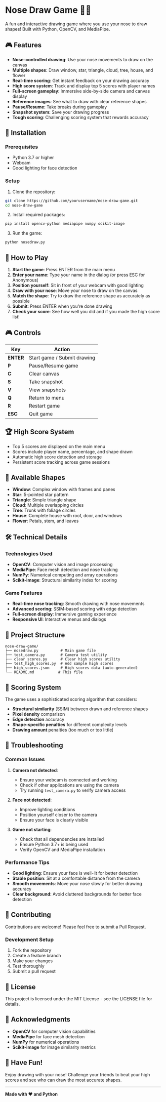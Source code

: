 # Nose Draw Game 🎨👃

A fun and interactive drawing game where you use your nose to draw shapes! Built with Python, OpenCV, and MediaPipe.

## 🎮 Features

- **Nose-controlled drawing**: Use your nose movements to draw on the canvas
- **Multiple shapes**: Draw window, star, triangle, cloud, tree, house, and flower
- **Real-time scoring**: Get instant feedback on your drawing accuracy
- **High score system**: Track and display top 5 scores with player names
- **Full-screen gameplay**: Immersive side-by-side camera and canvas display
- **Reference images**: See what to draw with clear reference shapes
- **Pause/Resume**: Take breaks during gameplay
- **Snapshot system**: Save your drawing progress
- **Tough scoring**: Challenging scoring system that rewards accuracy

## 🚀 Installation

### Prerequisites
- Python 3.7 or higher
- Webcam
- Good lighting for face detection

### Setup
1. Clone the repository:
```bash
git clone https://github.com/yourusername/nose-draw-game.git
cd nose-draw-game
```

2. Install required packages:
```bash
pip install opencv-python mediapipe numpy scikit-image
```

3. Run the game:
```bash
python nosedraw.py
```

## 🎯 How to Play

1. **Start the game**: Press ENTER from the main menu
2. **Enter your name**: Type your name in the dialog (or press ESC for Anonymous)
3. **Position yourself**: Sit in front of your webcam with good lighting
4. **Draw with your nose**: Move your nose to draw on the canvas
5. **Match the shape**: Try to draw the reference shape as accurately as possible
6. **Submit**: Press ENTER when you're done drawing
7. **Check your score**: See how well you did and if you made the high score list!

## 🎮 Controls

| Key | Action |
|-----|--------|
| **ENTER** | Start game / Submit drawing |
| **P** | Pause/Resume game |
| **C** | Clear canvas |
| **S** | Take snapshot |
| **V** | View snapshots |
| **Q** | Return to menu |
| **R** | Restart game |
| **ESC** | Quit game |

## 🏆 High Score System

- Top 5 scores are displayed on the main menu
- Scores include player name, percentage, and shape drawn
- Automatic high score detection and storage
- Persistent score tracking across game sessions

## 🎨 Available Shapes

- **Window**: Complex window with frames and panes
- **Star**: 5-pointed star pattern
- **Triangle**: Simple triangle shape
- **Cloud**: Multiple overlapping circles
- **Tree**: Trunk with foliage circles
- **House**: Complete house with roof, door, and windows
- **Flower**: Petals, stem, and leaves

## 🛠️ Technical Details

### Technologies Used
- **OpenCV**: Computer vision and image processing
- **MediaPipe**: Face mesh detection and nose tracking
- **NumPy**: Numerical computing and array operations
- **Scikit-image**: Structural similarity index for scoring

### Game Features
- **Real-time nose tracking**: Smooth drawing with nose movements
- **Advanced scoring**: SSIM-based scoring with edge detection
- **Full-screen display**: Immersive gaming experience
- **Responsive UI**: Interactive menus and dialogs

## 📁 Project Structure

```
nose-draw-game/
├── nosedraw.py          # Main game file
├── test_camera.py       # Camera test utility
├── clear_scores.py      # Clear high scores utility
├── test_high_scores.py  # Add sample high scores
├── high_scores.json     # High scores data (auto-generated)
└── README.md           # This file
```

## 🎯 Scoring System

The game uses a sophisticated scoring algorithm that considers:
- **Structural similarity** (SSIM) between drawn and reference shapes
- **Pixel density** comparison
- **Edge detection** accuracy
- **Shape-specific penalties** for different complexity levels
- **Drawing amount** penalties (too much or too little)

## 🐛 Troubleshooting

### Common Issues

1. **Camera not detected**:
   - Ensure your webcam is connected and working
   - Check if other applications are using the camera
   - Try running `test_camera.py` to verify camera access

2. **Face not detected**:
   - Improve lighting conditions
   - Position yourself closer to the camera
   - Ensure your face is clearly visible

3. **Game not starting**:
   - Check that all dependencies are installed
   - Ensure Python 3.7+ is being used
   - Verify OpenCV and MediaPipe installation

### Performance Tips

- **Good lighting**: Ensure your face is well-lit for better detection
- **Stable position**: Sit at a comfortable distance from the camera
- **Smooth movements**: Move your nose slowly for better drawing accuracy
- **Clear background**: Avoid cluttered backgrounds for better face detection

## 🤝 Contributing

Contributions are welcome! Please feel free to submit a Pull Request.

### Development Setup
1. Fork the repository
2. Create a feature branch
3. Make your changes
4. Test thoroughly
5. Submit a pull request

## 📄 License

This project is licensed under the MIT License - see the LICENSE file for details.

## 🙏 Acknowledgments

- **OpenCV** for computer vision capabilities
- **MediaPipe** for face mesh detection
- **NumPy** for numerical operations
- **Scikit-image** for image similarity metrics

## 🎉 Have Fun!

Enjoy drawing with your nose! Challenge your friends to beat your high scores and see who can draw the most accurate shapes.

---

**Made with ❤️ and Python** 